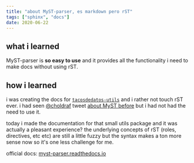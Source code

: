 ```yaml
---
title: "about MyST-parser, es markdown pero rST"
tags: ["sphinx", "docs"]
date: 2020-06-22
---
```


## what i learned
MyST-parser is **so easy to use** and it provides all the functionality i need to make docs without using rST.

## how i learned

i was creating the docs for [`tacosdedatos-utils`](https://tacosdedatos-utils.rtfd.io) and i rather not touch rST ever. i had seen [@choldraf](https://twitter.com/choldraf) tweet [about MyST before](https://twitter.com/choldgraf/status/1272633413132943360?s=20) but i had not had the need to use it.

today i made the documentation for that small utils package and it was actually a pleasant experience? the underlying concepts of rST (roles, directives, etc etc) are still a little fuzzy but the syntax makes a ton more sense now so it's one less challenge for me.

official docs: [myst-parser.readthedocs.io](https://myst-parser.readthedocs.io/en/latest/)